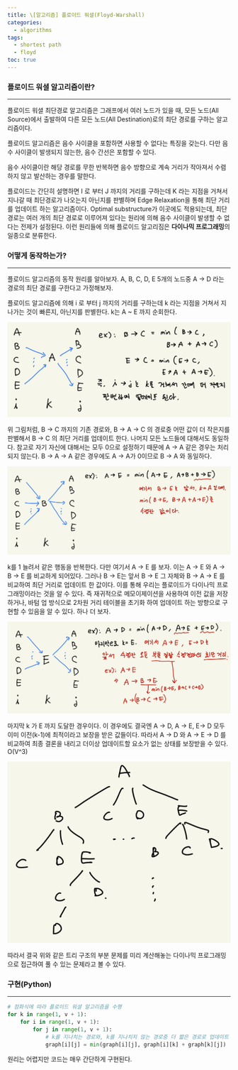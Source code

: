 ```yaml
---
title: \[알고리즘] 플로이드 워셜(Floyd-Warshall)
categories: 
  - algorithms
tags: 
  - shortest path
  - floyd
toc: true
---
```


### 플로이드 워셜 알고리즘이란?

---

플로이드 워셜 최단경로 알고리즘은 그래프에서 여러 노드가 있을 때, 모든 노드(All Source)에서 출발하여 다른 모든 노드(All Destination)로의 최단 경로를 구하는 알고리즘이다.

플로이드 알고리즘은 음수 사이클을 포함하면 사용할 수 없다는 특징을 갖는다. 다만 음수 사이클이 발생되지 않는한, 음수 간선은 포함할 수 있다.

음수 사이클이란 해당 경로를 무한 반복하면 음수 방향으로 계속 거리가 작아져서 수렴하지 않고 발산하는 경우를 말한다.

플로이드는 간단히 설명하면 I 로 부터 J 까지의 거리를 구하는데 K 라는 지점을 거쳐서 지나갈 때 최단경로가 나오는지 아닌지를 판별하며 Edge Relaxation을 통해 최단 거리를 업데이트 하는 알고리즘이다. Optimal substructure가 이곳에도 적용되는데, 최단 경로는 여러 개의 최단 경로로 이루어져 있다는 원리에 의해 음수 사이클이 발생할 수 없다는 전제가 설정된다. 이런 원리들에 의해 플로이드 알고리짐은 **다이나믹 프로그래밍**의 일종으로 분류한다.

### 어떻게 동작하는가?

---

플로이드 알고리즘의 동작 원리를 알아보자. A, B, C, D, E 5개의 노드중 A → D 라는 경로의 최단 경로를 구한다고 가정해보자.

플로이드 알고리즘에 의해 i 로 부터 j 까지의 거리를 구하는데 k 라는 지점을 거쳐서 지나가는 것이 빠른지, 아닌지를 판별한다. k는 A ~ E 까지 순회한다.

![floyd1.jpeg](/assets/images/algorithms/floyd1.jpeg)

위 그림처럼, B → C 까지의 기존 경로와, B → A → C 의 경로중 어떤 값이 더 작은지를 판별해서 B → C 의 최단 거리를 업데이트 한다. 나머지 모든 노드들에 대해서도 동일하다. 참고로 자기 자신에 대해서는 모두 0으로 설정하기 때문에 A → A 같은 경우는 처리되지 않는다. B → A → A 같은 경우에도 A → A가 0이므로 B → A 와 동일하다.

![floyd2.jpeg](/assets/images/algorithms/floyd2.jpeg)

k를 1 늘려서 같은 행동을 반복한다. 다만 여기서 A → E 를 보자. 이는 A → E 와 A → B → E 를 비교하게 되어있다. 그러나 B → E는 앞서 B → E 그 자체와 B → A → E 를 비교하여 최단 거리로 업데이트 한 값이다. 이를 통해 우리는 플로이드가 다이나믹 프로그래밍이라는 것을 알 수 있다. 즉 재귀적으로 메모이제이션을 사용하여 이전 값을 저장하거나, 바텀 업 방식으로 2차원 거리 테이블을 초기화 하여 업데이트 하는 방향으로 구현할 수 있음을 알 수 있다. 하나 더 보자.

![floyd3.jpeg](/assets/images/algorithms/floyd3.jpeg)

마지막 k 가 E 까지 도달한 경우이다. 이 경우에도 결국엔 A → D, A → E, E→ D 모두 이미 이전(k-1)에 최적이라고 보장을 받은 값들이다. 따라서 A → D 와 A → E → D 를 비교하여 최종 결론을 내리고 더이상 업데이트할 요소가 없는 상태를 보장받을 수 있다. O(V^3)

![floyd4.jpeg](/assets/images/algorithms/floyd4.jpeg)

따라서 결국 위와 같은 트리 구조의 부분 문제를 미리 계산해놓는 다이나믹 프로그래밍으로 접근하여 풀 수 있는 문제라고 볼 수 있다.

### 구현(Python)

---

```python
# 점화식에 따라 플로이드 워셜 알고리즘을 수행
for k in range(1, v + 1):
    for i in range(1, v + 1):
        for j in range(1, v + 1):
            # k를 지나치는 경로와, k를 지나치지 않는 경로중 더 짧은 경로로 업데이트
            graph[i][j] = min(graph[i][j], graph[i][k] + graph[k][j])

```

원리는 어렵지만 코드는 매우 간단하게 구현된다.